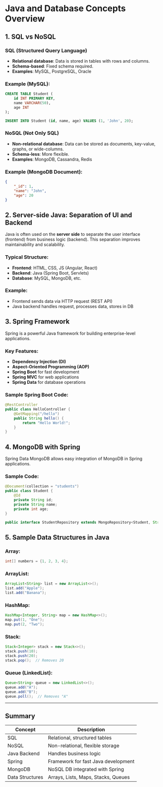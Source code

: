 
# Java and Database Concepts Overview

## 1. SQL vs NoSQL

### SQL (Structured Query Language)
- **Relational database**: Data is stored in tables with rows and columns.
- **Schema-based**: Fixed schema required.
- **Examples**: MySQL, PostgreSQL, Oracle

### Example (MySQL):
```sql
CREATE TABLE Student (
    id INT PRIMARY KEY,
    name VARCHAR(50),
    age INT
);

INSERT INTO Student (id, name, age) VALUES (1, 'John', 20);
```

### NoSQL (Not Only SQL)
- **Non-relational database**: Data can be stored as documents, key-value, graphs, or wide-columns.
- **Schema-less**: More flexible.
- **Examples**: MongoDB, Cassandra, Redis

### Example (MongoDB Document):
```json
{
    "_id": 1,
    "name": "John",
    "age": 20
}
```

## 2. Server-side Java: Separation of UI and Backend

Java is often used on the **server side** to separate the user interface (frontend) from business logic (backend). This separation improves maintainability and scalability.

### Typical Structure:
- **Frontend**: HTML, CSS, JS (Angular, React)
- **Backend**: Java (Spring Boot, Servlets)
- **Database**: MySQL, MongoDB, etc.

### Example:
- Frontend sends data via HTTP request (REST API)
- Java backend handles request, processes data, stores in DB

## 3. Spring Framework

Spring is a powerful Java framework for building enterprise-level applications.

### Key Features:
- **Dependency Injection (DI)**
- **Aspect-Oriented Programming (AOP)**
- **Spring Boot** for fast development
- **Spring MVC** for web applications
- **Spring Data** for database operations

### Sample Spring Boot Code:
```java
@RestController
public class HelloController {
    @GetMapping("/hello")
    public String hello() {
        return "Hello World!";
    }
}
```

## 4. MongoDB with Spring

Spring Data MongoDB allows easy integration of MongoDB in Spring applications.

### Sample Code:
```java
@Document(collection = "students")
public class Student {
    @Id
    private String id;
    private String name;
    private int age;
}

public interface StudentRepository extends MongoRepository<Student, String> {}
```

## 5. Sample Data Structures in Java

### Array:
```java
int[] numbers = {1, 2, 3, 4};
```

### ArrayList:
```java
ArrayList<String> list = new ArrayList<>();
list.add("Apple");
list.add("Banana");
```

### HashMap:
```java
HashMap<Integer, String> map = new HashMap<>();
map.put(1, "One");
map.put(2, "Two");
```

### Stack:
```java
Stack<Integer> stack = new Stack<>();
stack.push(10);
stack.push(20);
stack.pop();  // Removes 20
```

### Queue (LinkedList):
```java
Queue<String> queue = new LinkedList<>();
queue.add("A");
queue.add("B");
queue.poll();  // Removes "A"
```

---

## Summary

| Concept        | Description |
|----------------|-------------|
| SQL            | Relational, structured tables |
| NoSQL          | Non-relational, flexible storage |
| Java Backend   | Handles business logic |
| Spring         | Framework for fast Java development |
| MongoDB        | NoSQL DB integrated with Spring |
| Data Structures| Arrays, Lists, Maps, Stacks, Queues |

